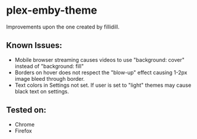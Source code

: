 # plex-emby-theme
Improvements upon the one created by fillidill.

## Known Issues:
* Mobile browser streaming causes videos to use "background: cover" instead of "background: fill"
* Borders on hover does not respect the "blow-up" effect causing 1-2px image bleed through border.
* Text colors in Settings not set.  If user is set to "light" themes may cause black text on settings.


## Tested on:
* Chrome
* Firefox
